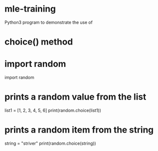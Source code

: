 # mle-training
 Python3 program to demonstrate the use of
# choice() method
 
# import random
import random
 
# prints a random value from the list
list1 = [1, 2, 3, 4, 5, 6]
print(random.choice(list1))
 
# prints a random item from the string
string = "striver"
print(random.choice(string))
